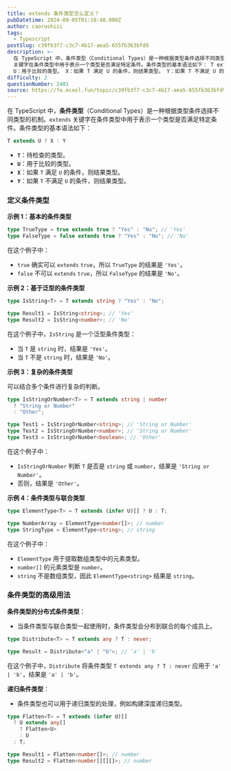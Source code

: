 ```yaml
---
title: extends 条件类型怎么定义？
pubDatetime: 2024-09-05T01:18:48.000Z
author: caorushizi
tags:
  - Typescript
postSlug: c39fb3f7-c3c7-4b17-aea5-655fb363bfd9
description: >-
  在 TypeScript 中，条件类型（Conditional Types）是一种根据类型条件选择不同类型的机制。extends
  关键字在条件类型中用于表示一个类型是否满足特定条件。条件类型的基本语法如下： T extends U ? X : Y T：待检查的类型。
  U：用于比较的类型。 X：如果 T 满足 U 的条件，则结果类型。 Y：如果 T 不满足 U 的条件，则结果类型。 定义条件类型 示
difficulty: 2
questionNumber: 2401
source: https://fe.ecool.fun/topic/c39fb3f7-c3c7-4b17-aea5-655fb363bfd9
---
```


在 TypeScript 中，**条件类型**（Conditional Types）是一种根据类型条件选择不同类型的机制。`extends` 关键字在条件类型中用于表示一个类型是否满足特定条件。条件类型的基本语法如下：

```typescript
T extends U ? X : Y
```

- **`T`**：待检查的类型。
- **`U`**：用于比较的类型。
- **`X`**：如果 `T` 满足 `U` 的条件，则结果类型。
- **`Y`**：如果 `T` 不满足 `U` 的条件，则结果类型。

### **定义条件类型**

**示例 1：基本的条件类型**

```typescript
type TrueType = true extends true ? "Yes" : "No"; // 'Yes'
type FalseType = false extends true ? "Yes" : "No"; // 'No'
```

在这个例子中：

- `true` 确实可以 `extends` `true`，所以 `TrueType` 的结果是 `'Yes'`。
- `false` 不可以 `extends` `true`，所以 `FalseType` 的结果是 `'No'`。

**示例 2：基于泛型的条件类型**

```typescript
type IsString<T> = T extends string ? "Yes" : "No";

type Result1 = IsString<string>; // 'Yes'
type Result2 = IsString<number>; // 'No'
```

在这个例子中，`IsString` 是一个泛型条件类型：

- 当 `T` 是 `string` 时，结果是 `'Yes'`。
- 当 `T` 不是 `string` 时，结果是 `'No'`。

**示例 3：复杂的条件类型**

可以结合多个条件进行复杂的判断。

```typescript
type IsStringOrNumber<T> = T extends string | number
  ? "String or Number"
  : "Other";

type Test1 = IsStringOrNumber<string>; // 'String or Number'
type Test2 = IsStringOrNumber<number>; // 'String or Number'
type Test3 = IsStringOrNumber<boolean>; // 'Other'
```

在这个例子中：

- `IsStringOrNumber` 判断 `T` 是否是 `string` 或 `number`，结果是 `'String or Number'`。
- 否则，结果是 `'Other'`。

**示例 4：条件类型与联合类型**

```typescript
type ElementType<T> = T extends (infer U)[] ? U : T;

type NumberArray = ElementType<number[]>; // number
type StringType = ElementType<string>; // string
```

在这个例子中：

- `ElementType` 用于提取数组类型中的元素类型。
- `number[]` 的元素类型是 `number`。
- `string` 不是数组类型，因此 `ElementType<string>` 结果是 `string`。

### **条件类型的高级用法**

**条件类型的分布式条件类型**：

- 当条件类型与联合类型一起使用时，条件类型会分布到联合的每个成员上。

```typescript
type Distribute<T> = T extends any ? T : never;

type Result = Distribute<"a" | "b">; // 'a' | 'b'
```

在这个例子中，`Distribute` 将条件类型 `T extends any ? T : never` 应用于 `'a' | 'b'`，结果是 `'a' | 'b'`。

**递归条件类型**：

- 条件类型也可以用于递归类型的处理，例如构建深度递归类型。

```typescript
type Flatten<T> = T extends (infer U)[]
  ? U extends any[]
    ? Flatten<U>
    : U
  : T;

type Result1 = Flatten<number[]>; // number
type Result2 = Flatten<number[][][]>; // number
```
